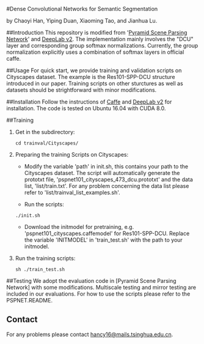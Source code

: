 #Dense Convolutional Networks for Semantic Segmentation

by Chaoyi Han, Yiping Duan, Xiaoming Tao, and Jianhua Lu.


##Introduction
This repository is modified from '[Pyramid Scene Parsing Network](https://arxiv.org/abs/1612.01105)' and [DeepLab v2](https://bitbucket.org/aquariusjay/deeplab-public-ver2). The implementation mainly involves the "DCU" layer and corresponding group softmax normalizations. Currently, the group normalization explicitly uses a combination of softmax layers in official caffe.

##Usage 
For quick start, we provide training and validation scripts on Cityscapes dataset. The example is the Res101-SPP-DCU structure introduced in our paper.  Training scripts on other sturctures as well as datasets should be strightforward with minor modifications. 

##Installation
Follow the instructions of [Caffe](https://github.com/BVLC/caffe) and [DeepLab v2](https://bitbucket.org/aquariusjay/deeplab-public-ver2) for installation. 
The code is tested on Ubuntu 16.04 with CUDA 8.0.

##Training
1. Get in the subdirectory:

   ```shell
   cd trainval/Cityscapes/
   ```

2. Preparing the training Scripts on Cityscapes:
   - Modify the variable 'path' in init.sh, this contains your path to the Cityscapes dataset. The script will automatically generate the prototxt file, 'pspnet101_cityscapes_473_dcu.prototxt' and the data list, 'list/train.txt'. For any problem concerning the data list please refer to 'list/trainval_list_examples.sh'.


   - Run the scripts:
   ```
   ./init.sh 
   ```

   - Download the initmodel for pretraining, e.g. 'pspnet101_cityscapes.caffemodel' for Res101-SPP-DCU. Replace the variable 'INITMODEL' in 'train_test.sh' with the path to your initmodel.

3. Run the training scripts:

   ```
   sh ./train_test.sh
   ```
##Testing
 We adopt the evaluation code in [Pyramid Scene Parsing Network] with some modifications. Multiscale testing and mirror testing are included in our evaluations.  For how to use the scripts please refer to the PSPNET.README. 


## Contact
 For any problems please contact hancy16@mails.tsinghua.edu.cn.

